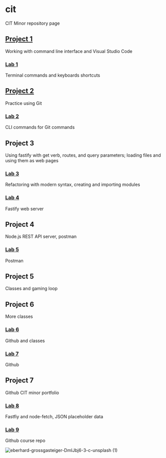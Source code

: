 # cit
CIT Minor repository page
## [Project 1](https://github.com/colvinbmc/cit281-p1.git)
Working with command line interface and Visual Studio Code
### [Lab 1](https://github.com/colvinbmc/cit281-lab1.git)
Terminal commands and keyboards shortcuts
## [Project 2](https://github.com/colvinbmc/cit281-p2.git)
Practice using Git
### [Lab 2](https://github.com/colvinbmc/cit281-lab2.git)
CLI commands for Git commands
## Project 3 
Using fastify with get verb, routes, and query parameters; loading files and using them as web pages
### [Lab 3](https://github.com/colvinbmc/cit281-lab3.git)
Refactoring with modern syntax, creating and importing modules
### [Lab 4](https://github.com/colvinbmc/cit281-lab4.git)
Fastify web server
## Project 4
Node.js REST API server, postman
### [Lab 5](https://github.com/colvinbmc/cit281-lab5.git)
Postman
## Project 5
Classes and gaming loop
## Project 6
More classes 
### [Lab 6](https://github.com/colvinbmc/cit281-lab6.git)
Github and classes
### [Lab 7](https://github.com/colvinbmc/cit281-lab7.git)
Github
## Project 7
Github CIT minor portfolio
### [Lab 8](https://github.com/colvinbmc/cit281-lab8.git)
Fastfiy and node-fetch, JSON placeholder data
### [Lab 9](https://github.com/colvinbmc/cit281-lab9.git)
Github course repo

![eberhard-grossgasteiger-DmIJbj6-3-c-unsplash (1)](https://user-images.githubusercontent.com/84438582/120871502-a3bc1500-c550-11eb-85a5-37c7eedd9c92.jpg)
